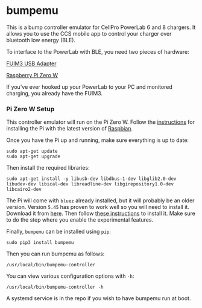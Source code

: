 # bumpemu
This is a bump controller emulator for CellPro PowerLab 6 and 8 chargers.
It allows you to use the CCS mobile app to control your charger over
bluetooth low energy (BLE).

To interface to the PowerLab with BLE, you need two pieces of hardware:

[FUIM3 USB Adapter](http://www.usastore.revolectrix.com/Products_2/Cellpro-PowerLab-8-EC5-version_2/FUIM3_136)

[Raspberry Pi Zero W](https://smile.amazon.com/gp/product/B072N3X39J)

If you've ever hooked up your PowerLab to your PC and monitored charging,
you already have the FUIM3.

### Pi Zero W Setup

This controller emulator will run on the Pi Zero W. Follow the
[instructions](https://www.canakit.com/quick-start/pi) for installing the
Pi with the latest version of [Raspbian](http://raspbian.org).

Once you have the Pi up and running, make sure everything is up to date:

    sudo apt-get update
    sudo apt-get upgrade

Then install the required libraries:

    sudo apt-get install -y libusb-dev libdbus-1-dev libglib2.0-dev libudev-dev libical-dev libreadline-dev libgirepository1.0-dev libcairo2-dev

The Pi will come with `bluez` already installed, but it will probably be an
older version. Version `5.45` has proven to work well so you will need to
install it. Download it from [here](http://www.kernel.org/pub/linux/bluetooth/bluez-5.45.tar.xz).
Then follow [these instructions](https://learn.adafruit.com/install-bluez-on-the-raspberry-pi/installation)
to install it. Make sure to do the step where you enable the experimental
features.

Finally, `bumpemu` can be installed using `pip`:
    
    sudo pip3 install bumpemu

Then you can run bumpemu as follows:

    /usr/local/bin/bumpemu-controller
    
You can view various configuration options with `-h`:

    /usr/local/bin/bumpemu-controller -h
    
A systemd service is in the repo if you wish to have bumpemu run at boot.
